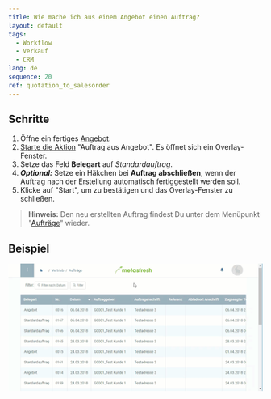 ```yaml
---
title: Wie mache ich aus einem Angebot einen Auftrag?
layout: default
tags:
  - Workflow
  - Verkauf
  - CRM
lang: de
sequence: 20
ref: quotation_to_salesorder
---
```


## Schritte
1. Öffne ein fertiges [Angebot](Angebot_erstellen).
1. [Starte die Aktion](AktionStarten) "Auftrag aus Angebot". Es öffnet sich ein Overlay-Fenster.
1. Setze das Feld **Belegart** auf *Standardauftrag*.
1. ***Optional:*** Setze ein Häkchen bei **Auftrag abschließen**, wenn der Auftrag nach der Erstellung automatisch fertiggestellt werden soll.
1. Klicke auf "Start", um zu bestätigen und das Overlay-Fenster zu schließen.
 >**Hinweis:** Den neu erstellten Auftrag findest Du unter dem Menüpunkt "[Aufträge](Menu)" wieder.

## Beispiel
![](assets/Angebot_zu_Auftrag.gif)
